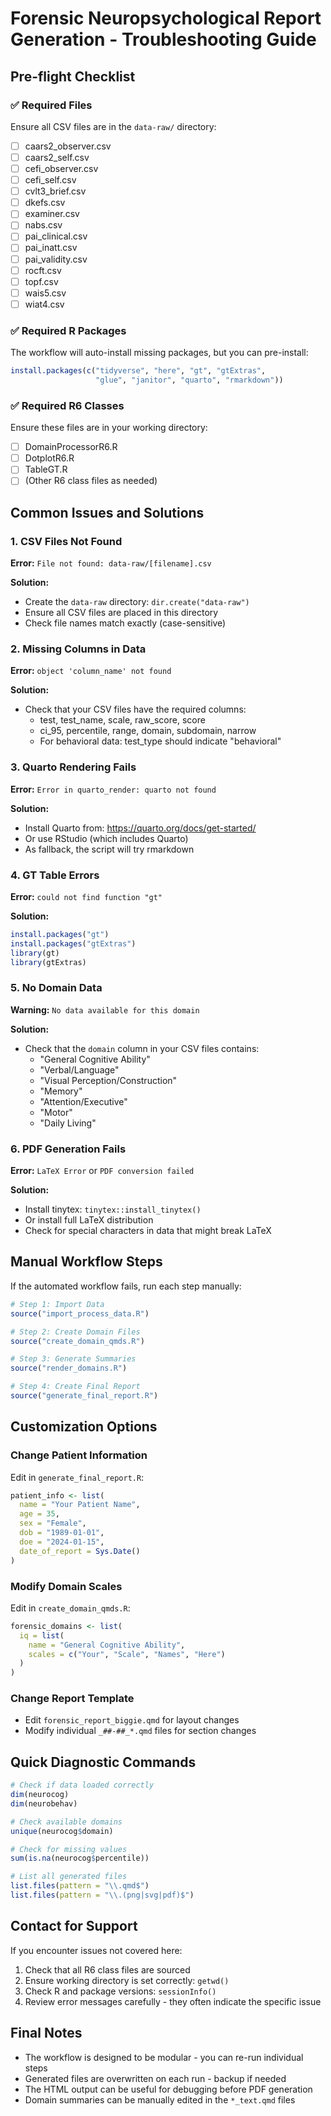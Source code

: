 # Forensic Neuropsychological Report Generation - Troubleshooting Guide

## Pre-flight Checklist

### ✅ Required Files
Ensure all CSV files are in the `data-raw/` directory:
- [ ] caars2_observer.csv
- [ ] caars2_self.csv  
- [ ] cefi_observer.csv
- [ ] cefi_self.csv
- [ ] cvlt3_brief.csv
- [ ] dkefs.csv
- [ ] examiner.csv
- [ ] nabs.csv
- [ ] pai_clinical.csv
- [ ] pai_inatt.csv
- [ ] pai_validity.csv
- [ ] rocft.csv
- [ ] topf.csv
- [ ] wais5.csv
- [ ] wiat4.csv

### ✅ Required R Packages
The workflow will auto-install missing packages, but you can pre-install:
```r
install.packages(c("tidyverse", "here", "gt", "gtExtras", 
                   "glue", "janitor", "quarto", "rmarkdown"))
```

### ✅ Required R6 Classes
Ensure these files are in your working directory:
- [ ] DomainProcessorR6.R
- [ ] DotplotR6.R
- [ ] TableGT.R
- [ ] (Other R6 class files as needed)

## Common Issues and Solutions

### 1. **CSV Files Not Found**
**Error:** `File not found: data-raw/[filename].csv`

**Solution:**
- Create the `data-raw` directory: `dir.create("data-raw")`
- Ensure all CSV files are placed in this directory
- Check file names match exactly (case-sensitive)

### 2. **Missing Columns in Data**
**Error:** `object 'column_name' not found`

**Solution:**
- Check that your CSV files have the required columns:
  - test, test_name, scale, raw_score, score
  - ci_95, percentile, range, domain, subdomain, narrow
  - For behavioral data: test_type should indicate "behavioral"

### 3. **Quarto Rendering Fails**
**Error:** `Error in quarto_render: quarto not found`

**Solution:**
- Install Quarto from: https://quarto.org/docs/get-started/
- Or use RStudio (which includes Quarto)
- As fallback, the script will try rmarkdown

### 4. **GT Table Errors**
**Error:** `could not find function "gt"`

**Solution:**
```r
install.packages("gt")
install.packages("gtExtras") 
library(gt)
library(gtExtras)
```

### 5. **No Domain Data**
**Warning:** `No data available for this domain`

**Solution:**
- Check that the `domain` column in your CSV files contains:
  - "General Cognitive Ability"
  - "Verbal/Language"
  - "Visual Perception/Construction"
  - "Memory"
  - "Attention/Executive"
  - "Motor"
  - "Daily Living"

### 6. **PDF Generation Fails**
**Error:** `LaTeX Error` or `PDF conversion failed`

**Solution:**
- Install tinytex: `tinytex::install_tinytex()`
- Or install full LaTeX distribution
- Check for special characters in data that might break LaTeX

## Manual Workflow Steps

If the automated workflow fails, run each step manually:

```r
# Step 1: Import Data
source("import_process_data.R")

# Step 2: Create Domain Files
source("create_domain_qmds.R")

# Step 3: Generate Summaries
source("render_domains.R")

# Step 4: Create Final Report
source("generate_final_report.R")
```

## Customization Options

### Change Patient Information
Edit in `generate_final_report.R`:
```r
patient_info <- list(
  name = "Your Patient Name",
  age = 35,
  sex = "Female",
  dob = "1989-01-01",
  doe = "2024-01-15",
  date_of_report = Sys.Date()
)
```

### Modify Domain Scales
Edit in `create_domain_qmds.R`:
```r
forensic_domains <- list(
  iq = list(
    name = "General Cognitive Ability",
    scales = c("Your", "Scale", "Names", "Here")
  )
)
```

### Change Report Template
- Edit `forensic_report_biggie.qmd` for layout changes
- Modify individual `_##-##_*.qmd` files for section changes

## Quick Diagnostic Commands

```r
# Check if data loaded correctly
dim(neurocog)
dim(neurobehav)

# Check available domains
unique(neurocog$domain)

# Check for missing values
sum(is.na(neurocog$percentile))

# List all generated files
list.files(pattern = "\\.qmd$")
list.files(pattern = "\\.(png|svg|pdf)$")
```

## Contact for Support

If you encounter issues not covered here:
1. Check that all R6 class files are sourced
2. Ensure working directory is set correctly: `getwd()`
3. Check R and package versions: `sessionInfo()`
4. Review error messages carefully - they often indicate the specific issue

## Final Notes

- The workflow is designed to be modular - you can re-run individual steps
- Generated files are overwritten on each run - backup if needed
- The HTML output can be useful for debugging before PDF generation
- Domain summaries can be manually edited in the `*_text.qmd` files